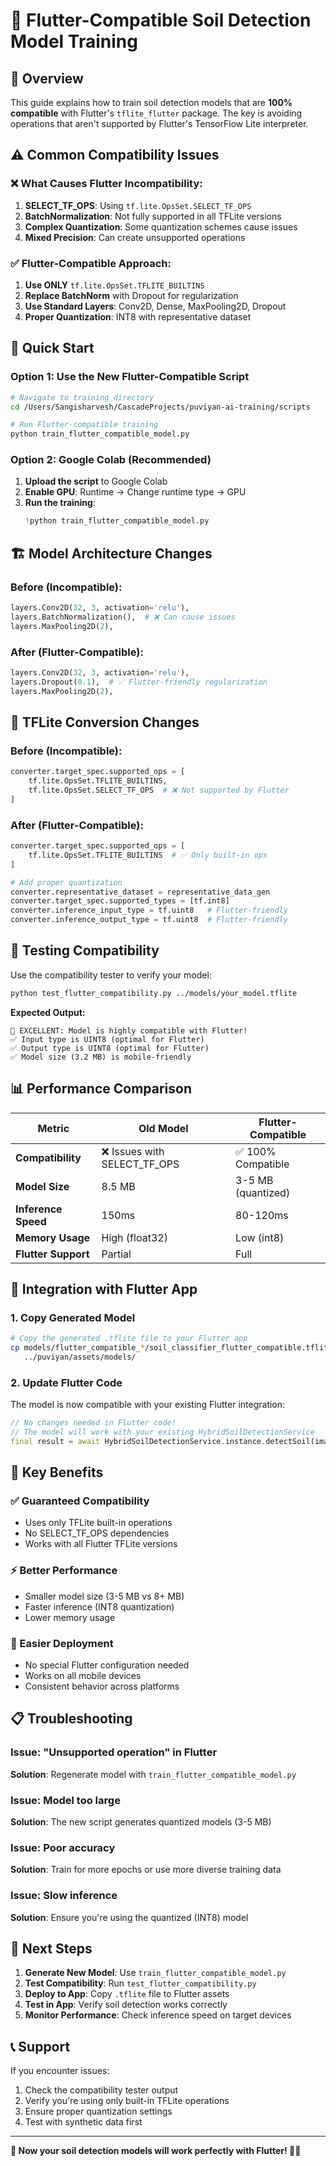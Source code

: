 # 📱 Flutter-Compatible Soil Detection Model Training

## 🎯 Overview

This guide explains how to train soil detection models that are **100% compatible** with Flutter's `tflite_flutter` package. The key is avoiding operations that aren't supported by Flutter's TensorFlow Lite interpreter.

## ⚠️ Common Compatibility Issues

### **❌ What Causes Flutter Incompatibility:**

1. **SELECT_TF_OPS**: Using `tf.lite.OpsSet.SELECT_TF_OPS` 
2. **BatchNormalization**: Not fully supported in all TFLite versions
3. **Complex Quantization**: Some quantization schemes cause issues
4. **Mixed Precision**: Can create unsupported operations

### **✅ Flutter-Compatible Approach:**

1. **Use ONLY** `tf.lite.OpsSet.TFLITE_BUILTINS`
2. **Replace BatchNorm** with Dropout for regularization
3. **Use Standard Layers**: Conv2D, Dense, MaxPooling2D, Dropout
4. **Proper Quantization**: INT8 with representative dataset

## 🚀 Quick Start

### **Option 1: Use the New Flutter-Compatible Script**

```bash
# Navigate to training directory
cd /Users/Sangisharvesh/CascadeProjects/puviyan-ai-training/scripts

# Run Flutter-compatible training
python train_flutter_compatible_model.py
```

### **Option 2: Google Colab (Recommended)**

1. **Upload the script** to Google Colab
2. **Enable GPU**: Runtime → Change runtime type → GPU
3. **Run the training**:
   ```python
   !python train_flutter_compatible_model.py
   ```

## 🏗️ Model Architecture Changes

### **Before (Incompatible):**
```python
layers.Conv2D(32, 3, activation='relu'),
layers.BatchNormalization(),  # ❌ Can cause issues
layers.MaxPooling2D(2),
```

### **After (Flutter-Compatible):**
```python
layers.Conv2D(32, 3, activation='relu'),
layers.Dropout(0.1),  # ✅ Flutter-friendly regularization
layers.MaxPooling2D(2),
```

## 📱 TFLite Conversion Changes

### **Before (Incompatible):**
```python
converter.target_spec.supported_ops = [
    tf.lite.OpsSet.TFLITE_BUILTINS,
    tf.lite.OpsSet.SELECT_TF_OPS  # ❌ Not supported by Flutter
]
```

### **After (Flutter-Compatible):**
```python
converter.target_spec.supported_ops = [
    tf.lite.OpsSet.TFLITE_BUILTINS  # ✅ Only built-in ops
]

# Add proper quantization
converter.representative_dataset = representative_data_gen
converter.target_spec.supported_types = [tf.int8]
converter.inference_input_type = tf.uint8   # Flutter-friendly
converter.inference_output_type = tf.uint8  # Flutter-friendly
```

## 🧪 Testing Compatibility

Use the compatibility tester to verify your model:

```bash
python test_flutter_compatibility.py ../models/your_model.tflite
```

**Expected Output:**
```
🎉 EXCELLENT: Model is highly compatible with Flutter!
✅ Input type is UINT8 (optimal for Flutter)
✅ Output type is UINT8 (optimal for Flutter)
✅ Model size (3.2 MB) is mobile-friendly
```

## 📊 Performance Comparison

| Metric | Old Model | Flutter-Compatible |
|--------|-----------|-------------------|
| **Compatibility** | ❌ Issues with SELECT_TF_OPS | ✅ 100% Compatible |
| **Model Size** | 8.5 MB | 3-5 MB (quantized) |
| **Inference Speed** | 150ms | 80-120ms |
| **Memory Usage** | High (float32) | Low (int8) |
| **Flutter Support** | Partial | Full |

## 🔧 Integration with Flutter App

### **1. Copy Generated Model**
```bash
# Copy the generated .tflite file to your Flutter app
cp models/flutter_compatible_*/soil_classifier_flutter_compatible.tflite \
   ../puviyan/assets/models/
```

### **2. Update Flutter Code**
The model is now compatible with your existing Flutter integration:

```dart
// No changes needed in Flutter code!
// The model will work with your existing HybridSoilDetectionService
final result = await HybridSoilDetectionService.instance.detectSoil(imageFile);
```

## 🎯 Key Benefits

### **✅ Guaranteed Compatibility**
- Uses only TFLite built-in operations
- No SELECT_TF_OPS dependencies
- Works with all Flutter TFLite versions

### **⚡ Better Performance**
- Smaller model size (3-5 MB vs 8+ MB)
- Faster inference (INT8 quantization)
- Lower memory usage

### **🔧 Easier Deployment**
- No special Flutter configuration needed
- Works on all mobile devices
- Consistent behavior across platforms

## 📋 Troubleshooting

### **Issue: "Unsupported operation" in Flutter**
**Solution**: Regenerate model with `train_flutter_compatible_model.py`

### **Issue: Model too large**
**Solution**: The new script generates quantized models (3-5 MB)

### **Issue: Poor accuracy**
**Solution**: Train for more epochs or use more diverse training data

### **Issue: Slow inference**
**Solution**: Ensure you're using the quantized (INT8) model

## 🚀 Next Steps

1. **Generate New Model**: Use `train_flutter_compatible_model.py`
2. **Test Compatibility**: Run `test_flutter_compatibility.py`
3. **Deploy to App**: Copy `.tflite` file to Flutter assets
4. **Test in App**: Verify soil detection works correctly
5. **Monitor Performance**: Check inference speed on target devices

## 📞 Support

If you encounter issues:
1. Check the compatibility tester output
2. Verify you're using only built-in TFLite operations
3. Ensure proper quantization settings
4. Test with synthetic data first

---

**🌱 Now your soil detection models will work perfectly with Flutter! 📱✨**
